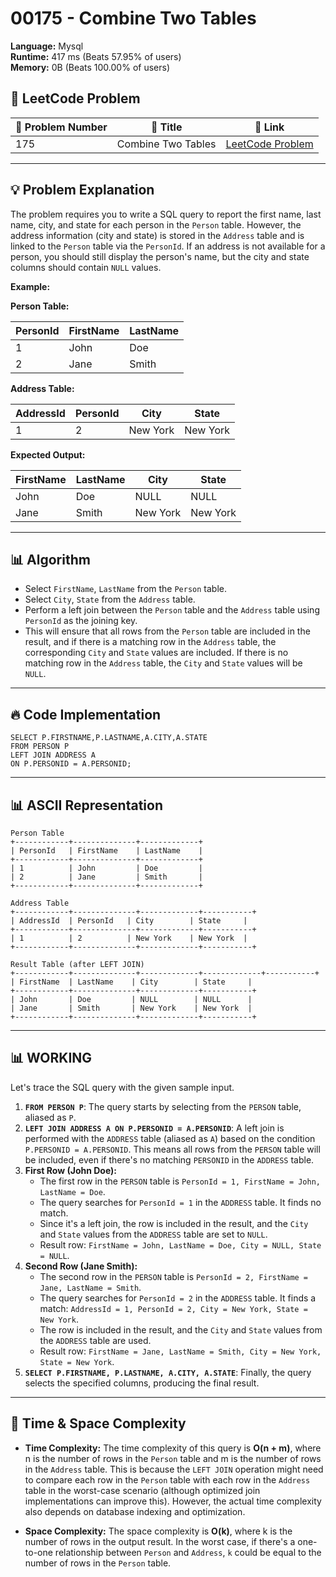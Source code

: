 # 00175 - Combine Two Tables
    
**Language:** Mysql  
**Runtime:** 417 ms (Beats 57.95% of users)  
**Memory:** 0B (Beats 100.00% of users)  

## 📝 **LeetCode Problem**

| 🔢 Problem Number | 📌 Title            | 🔗 Link                                                       |
| ------------------ | ------------------ | ------------------------------------------------------------ |
| 175                | Combine Two Tables | [LeetCode Problem](https://leetcode.com/problems/combine-two-tables/) |

---

## 💡 **Problem Explanation**

The problem requires you to write a SQL query to report the first name, last name, city, and state for each person in the `Person` table. However, the address information (city and state) is stored in the `Address` table and is linked to the `Person` table via the `PersonId`. If an address is not available for a person, you should still display the person's name, but the city and state columns should contain `NULL` values.

**Example:**

**Person Table:**

| PersonId | FirstName | LastName |
| -------- | --------- | -------- |
| 1        | John      | Doe      |
| 2        | Jane      | Smith    |

**Address Table:**

| AddressId | PersonId | City        | State     |
| --------- | -------- | ----------- | --------- |
| 1         | 2        | New York    | New York  |

**Expected Output:**

| FirstName | LastName | City     | State    |
| --------- | -------- | -------- | -------- |
| John      | Doe      | NULL     | NULL     |
| Jane      | Smith    | New York | New York |

---

## 📊 **Algorithm**

*   Select `FirstName`, `LastName` from the `Person` table.
*   Select `City`, `State` from the `Address` table.
*   Perform a left join between the `Person` table and the `Address` table using `PersonId` as the joining key.
*   This will ensure that all rows from the `Person` table are included in the result, and if there is a matching row in the `Address` table, the corresponding `City` and `State` values are included. If there is no matching row in the `Address` table, the `City` and `State` values will be `NULL`.

---

## 🔥 **Code Implementation**

```mysql
SELECT P.FIRSTNAME,P.LASTNAME,A.CITY,A.STATE
FROM PERSON P
LEFT JOIN ADDRESS A
ON P.PERSONID = A.PERSONID;
```

---

## 📊 **ASCII Representation**

```
Person Table
+------------+--------------+-------------+
| PersonId   | FirstName    | LastName    |
+------------+--------------+-------------+
| 1          | John         | Doe         |
| 2          | Jane         | Smith       |
+------------+--------------+-------------+

Address Table
+------------+--------------+-------------+-----------+
| AddressId  | PersonId   | City        | State     |
+------------+--------------+-------------+-----------+
| 1          | 2          | New York    | New York  |
+------------+--------------+-------------+-----------+

Result Table (after LEFT JOIN)
+------------+--------------+-------------+-------------+-----------+
| FirstName  | LastName    | City        | State     |
+------------+--------------+-------------+-----------+
| John       | Doe         | NULL        | NULL      |
| Jane       | Smith       | New York    | New York  |
+------------+--------------+-------------+-----------+
```

---

## 📊 **WORKING**

Let's trace the SQL query with the given sample input.

1.  **`FROM PERSON P`**:  The query starts by selecting from the `PERSON` table, aliased as `P`.
2.  **`LEFT JOIN ADDRESS A ON P.PERSONID = A.PERSONID`**: A left join is performed with the `ADDRESS` table (aliased as `A`) based on the condition `P.PERSONID = A.PERSONID`.  This means all rows from the `PERSON` table will be included, even if there's no matching `PERSONID` in the `ADDRESS` table.
3.  **First Row (John Doe):**
    *   The first row in the `PERSON` table is `PersonId = 1, FirstName = John, LastName = Doe`.
    *   The query searches for `PersonId = 1` in the `ADDRESS` table. It finds no match.
    *   Since it's a left join, the row is included in the result, and the `City` and `State` values from the `ADDRESS` table are set to `NULL`.
    *   Result row: `FirstName = John, LastName = Doe, City = NULL, State = NULL`.
4.  **Second Row (Jane Smith):**
    *   The second row in the `PERSON` table is `PersonId = 2, FirstName = Jane, LastName = Smith`.
    *   The query searches for `PersonId = 2` in the `ADDRESS` table. It finds a match: `AddressId = 1, PersonId = 2, City = New York, State = New York`.
    *   The row is included in the result, and the `City` and `State` values from the `ADDRESS` table are used.
    *   Result row: `FirstName = Jane, LastName = Smith, City = New York, State = New York`.
5.  **`SELECT P.FIRSTNAME, P.LASTNAME, A.CITY, A.STATE`**: Finally, the query selects the specified columns, producing the final result.

---

## 🚀 **Time & Space Complexity**

*   **Time Complexity:** The time complexity of this query is **O(n + m)**, where n is the number of rows in the `Person` table and m is the number of rows in the `Address` table. This is because the `LEFT JOIN` operation might need to compare each row in the `Person` table with each row in the `Address` table in the worst-case scenario (although optimized join implementations can improve this). However, the actual time complexity also depends on database indexing and optimization.

*   **Space Complexity:** The space complexity is **O(k)**, where k is the number of rows in the output result. In the worst case, if there's a one-to-one relationship between `Person` and `Address`, `k` could be equal to the number of rows in the `Person` table.
    